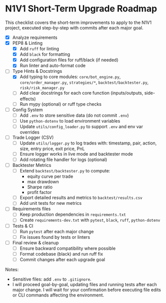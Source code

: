 # N1V1 Short-Term Upgrade Roadmap

This checklist covers the short-term improvements to apply to the N1V1 project, executed step-by-step with commits after each major goal.

- [x] Analyze requirements
- [x] PEP8 & Linting
  - [x] Add `ruff` for linting
  - [x] Add `black` for formatting
  - [x] Add configuration files for ruff/black (if needed)
  - [x] Run linter and auto-format code
- [ ] Type Hints & Docstrings
  - [x] Add typing to core modules: `core/bot_engine.py`, `core/order_manager.py`, `strategies/*`, `backtest/backtester.py`, `risk/risk_manager.py`
  - [ ] Add clear docstrings for each core function (inputs/outputs, side-effects)
  - [ ] Run mypy (optional) or ruff type checks
- [ ] Config System
  - [ ] Add `.env` to store sensitive data (do not commit `.env`)
  - [ ] Use `python-dotenv` to load environment variables
  - [ ] Update `utils/config_loader.py` to support `.env` and env var overrides
- [ ] Trade Logger (CSV)
  - [ ] Update `utils/logger.py` to log trades with: timestamp, pair, action, size, entry price, exit price, PnL
  - [ ] Ensure logger works in live mode and backtester mode
  - [ ] Add rotating file handler for logs (optional)
- [ ] Backtester Metrics
  - [ ] Extend `backtest/backtester.py` to compute:
    - equity curve per trade
    - max drawdown
    - Sharpe ratio
    - profit factor
  - [ ] Export detailed results and metrics to `backtest/results.csv`
  - [ ] Add unit tests for new metrics
- [ ] Requirements files
  - [ ] Keep production dependencies in `requirements.txt`
  - [ ] Create `requirements-dev.txt` with `pytest`, `black`, `ruff`, `python-dotenv`
- [ ] Tests & CI
  - [ ] Run `pytest` after each major change
  - [ ] Fix issues found by tests or linters
- [ ] Final review & cleanup
  - [ ] Ensure backward compatibility where possible
  - [ ] Format codebase (black) and run ruff fix
  - [ ] Commit changes after each upgrade goal

Notes:
- Sensitive files: add `.env` to `.gitignore`.
- I will proceed goal-by-goal, updating files and running tests after each major change. I will wait for your confirmation before executing file edits or CLI commands affecting the environment.

